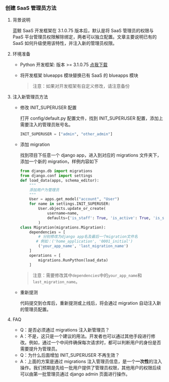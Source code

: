 ### 创建 SaaS 管理员方法

1. 背景说明

   蓝鲸 SaaS 开发框架在 3.1.0.75 版本后，默认是将 SaaS 管理员的权限与 PaaS 平台管理员权限解除绑定，两者可以独立配置。文章主要说明已有的 SaaS 如何升级使用该特性，并注入新的管理员权限。

2. 环境准备

   - Python 开发框架: 版本 >= 3.1.0.75 [点我下载](../../../../../DevelopGuide/7.0/DevTools.md)

   - 将开发框架 blueapps 模块替换已有 SaaS 的 blueapps 模块

     > 注意：如果对开发框架有自定义修改，请注意备份

3. 注入新管理员方法

   - 修改 INIT_SUPERUSER 配置

     打开 config/default.py 配置文件，找到 INIT_SUPERUSER 配置，添加上需要注入的管理员账号名。

     ```python
     INIT_SUPERUSER = ["admin", "other_admin"]
     ```

   - 添加 migration

     找到项目下任意一个 django app，进入到对应的 migrations 文件夹下，添加一个新的 migration，样例内容如下

     ```python
     from django.db import migrations
     from django.conf import settings
     def load_data(apps, schema_editor):
         """
         添加用户为管理员
         """
         User = apps.get_model("account", "User")
         for name in settings.INIT_SUPERUSER:
             User.objects.update_or_create(
                 username=name,
                 defaults={'is_staff': True, 'is_active': True, 'is_superuser': True}
             )
     class Migration(migrations.Migration):
         dependencies = [
             # 分别修改为django app名及最后一个migration文件名
           	# 例如：('home_application', '0001_initial')
             ('your_app_name', 'last_migration_name')
         ]
         operations = [
             migrations.RunPython(load_data)
         ]
     ```
        > 注意：需要修改其中`dependencies`中的`your_app_name`和`last_migration_name`。

   - 重新提测

     代码提交到仓库后，重新提测或上线后，将会通过 migration 自动注入新的管理员配置。

4. FAQ
   - Q：是否必须通过 migrations 注入新管理员？
   - A：不是，这只是一个建议的用法。开发者也可以通过其他手段进行修改。例如，通过一个中间件确保每次请求时，都可以判断用户的身份是否需要提升为管理员。
   - Q：为什么后面增加 INIT_SUPERUSER 不再生效？
   - A：上面的方案是通过 migrations 注入管理员信息，是一个**一次性**的注入操作。我们预期是先给一批用户提供了管理员权限，其他用户的权限后续可以由第一批管理员通过 django admin 页面进行操作。
